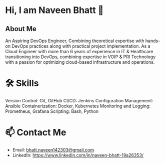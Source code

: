# Hi, I am Naveen Bhatt 👋

## About Me
An Aspiring DevOps Engineer, Combining theoretical expertise with hands-on DevOps practices along with practical project implementation. As a Cloud Engineer with more than 6 years of experience in IT & Healthcare transitioning into DevOps, combining expertise in VOIP & PRI Technology with a passion for optimizing cloud-based infrastructure and operations. 

# 🛠️ Skills
Version Control: Git, GitHub
CI/CD: Jenkins
Configuration Management: Ansible
Containerization: Docker, Kubernetes
Monitoring and Logging: Prometheus, Grafana
Scripting: Bash, Python

# 📫 Contact Me

- Email: bhatt.naveen142303@gmail.com
- LinkedIn: https://www.linkedin.com/in/naveen-bhatt-19a26353/

